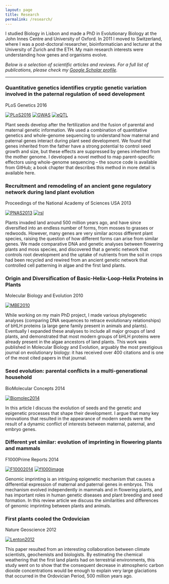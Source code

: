 ```yaml
---
layout: page
title: Research
permalink: /research/
---
```


I studied Biology in Lisbon and made a PhD in Evolutionary Biology at the John Innes Centre and University of Oxford. In 2011 I moved to Switzerland, where I was a post-doctoral researcher, bioinformatician and lecturer at the University of Zurich and the ETH. My main research interests were understanding how genes and organisms evolve.

_Below is a selection of scientific articles and reviews. For a full list of publications, please check my [Google Scholar profile](https://scholar.google.de/citations?user=M1omNXgAAAAJ&hl=en)._

---


### Quantitative genetics identifies cryptic genetic variation involved in the paternal regulation of seed development

<span class=journal_ref>PLoS Genetics 2016</span>

[![PLoS2016](/assets/images/PLoS2016.jpg)](http://journals.plos.org/plosgenetics/article?id=10.1371/journal.pgen.1005806)
[![GWAS](/assets/images/gwas.png)](http://journals.plos.org/plosgenetics/article?id=10.1371/journal.pgen.1005806)
[![eQTL](/assets/images/QTL.jpg)](http://journals.plos.org/plosgenetics/article?id=10.1371/journal.pgen.1005806)

Plant seeds develop after the fertilization and the fusion of parental and maternal genetic information. We used a combination of quantitative genetics and whole-genome sequencing to understand how maternal and paternal genes interact during plant seed development. We found that genes inherited from the father have a strong potential to control seed growth and size, but these effects are suppressed by genes inherited from the mother genome. I developed a novel method to map parent-specific effectors using whole-genome sequencing – the source code is available from GitHub;  a book chapter that describes this method in more detail is available here.
### Recruitment and remodeling of an ancient gene regulatory network during land plant evolution

<span class=journal_ref>Proceedings of the National Academy of Sciences USA 2013</span>

[![PNAS2013](/assets/images/PNAS2013.jpg)](http://www.pnas.org/content/110/23/9571.short)
[![rsl](/assets/images/rsl.jpg)](http://www.pnas.org/content/110/23/9571.short)

Plants invaded land around 500 million years ago, and have since diversified into an endless number of forms, from mosses to grasses or redwoods. However, many genes are very similar across different plant species, raising the question of how different forms can arise from similar genes. We made comparative DNA and genetic analyses between flowering plants and moss species, and discovered that a genetic network that controls root development and the uptake of nutrients from the soil in crops had been recycled and rewired from an ancient genetic network that controlled cell patterning in algae and the first land plants.

### Origin and Diversification of Basic-Helix-Loop-Helix Proteins in Plants

<span class=journal_ref>Molecular Biology and Evolution 2010</span>

[![MBE2010](/assets/images/MBE2010.jpg)](https://academic.oup.com/mbe/article/27/4/862/980278/Origin-and-Diversification-of-Basic-Helix-Loop)

While working on my main PhD project, I made various phylogenetic analyses (comparing DNA sequences to retrace evolutionary relationships) of bHLH proteins (a large gene family present in animals and plants). Eventually I expanded these analyses to include all major groups of land plants, and demonstrated that most modern groups of bHLH proteins were already present in the algae ancestors of land plants. This work was published in Molecular Biology and Evolution, arguably the most prestigious journal on evolutionary biology: it has received over 400 citations and is one of the most cited papers in that journal.

### Seed evolution: parental conflicts in a multi-generational household

<span class=journal_ref>BioMolecular Concepts 2014</span>

[![Biomolec2014](/assets/images/Biomolec2014.jpg)](https://www.degruyter.com/document/doi/10.1515/bmc-2013-0034/html)

In this article I discuss the evolution of seeds and the genetic and epigenetic processes that shape their development. I argue that many key innovations that resulted in the appearance of modern seeds were the result of a dynamic conflict of interests between maternal, paternal, and embryo genes.

### Different yet similar: evolution of imprinting in flowering plants and mammals

<span class=journal_ref>F1000Prime Reports 2014</span>

[![F10002014](/assets/images/F10002014.jpg)](https://www.ncbi.nlm.nih.gov/pmc/articles/PMC4126536/pdf/biolrep-06-63.pdf)
[![f1000image](/assets/images/f1000image.jpg)](https://www.ncbi.nlm.nih.gov/pmc/articles/PMC4126536/pdf/biolrep-06-63.pdf)

Genomic imprinting is an intriguing epigenetic mechanism that causes a differential expression of maternal and paternal genes in embryos. This mechanism evolved independently in mammals and in flowering plants, and has important roles in human genetic diseases and plant breeding and seed formation. In this review article we discuss the similarities and differences of genomic imprinting between plants and animals.

### First plants cooled the Ordovician

<span class=journal_ref>Nature Geoscience 2012</span>

[![Lenton2012](/assets/images/Lenton2012.jpg)](https://www.nature.com/ngeo/journal/v5/n2/full/ngeo1390.html)

This paper resulted from an interesting collaboration between climate scientists, geochemists and biologists. By estimating the chemical weathering that the first land plants had on terrestrial environments, this study went on to show that the consequent decrease in atmospheric carbon dioxide concentrations would be enough to explain very large glaciations that occurred in the Ordovician Period, 500 million years ago.

